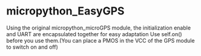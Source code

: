 # micropython_EasyGPS
Using the original micropython_microGPS module, the initialization enable and UART are encapsulated together for easy adaptation
Use self.on() before you use them.(You can place a PMOS in the VCC of the GPS module to switch on and off)
